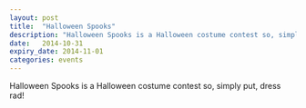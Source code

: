 ```yaml
---
layout: post
title:  "Halloween Spooks"
description: "Halloween Spooks is a Halloween costume contest so, simply put, dress rad!"
date:   2014-10-31
expiry_date: 2014-11-01
categories: events
---
```


Halloween Spooks is a Halloween costume contest so, simply put, dress rad!
